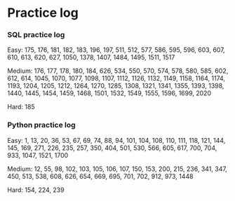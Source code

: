 # Practice log

### SQL practice log

Easy: 175, 176, 181, 182, 183, 196, 197, 511, 512, 577, 586, 595, 596, 603, 607, 610, 613, 620, 627, 1050, 1378, 1407, 1484, 1495, 1511, 1517

Medium: 176, 177, 178, 180, 184, 626, 534, 550, 570, 574, 578, 580, 585, 602, 612, 614, 1045, 1070, 1077, 1098, 1107, 1112, 1126, 1132, 1149, 1158, 1164, 1174, 1193, 1204, 1205, 1212, 1264, 1270, 1285, 1308, 1321, 1341, 1355, 1393, 1398, 1440, 1445, 1454, 1459, 1468, 1501, 1532, 1549, 1555, 1596, 1699, 2020

Hard: 185


### Python practice log

Easy: 1, 13, 20, 36, 53, 67, 69, 74, 88, 94, 101, 104, 108, 110, 111, 118, 121, 144, 145, 169, 271, 226, 235, 257, 350, 404, 501, 530, 566, 605, 617, 700, 704, 933, 1047, 1521, 1700

Medium: 12, 55, 98, 102, 103, 105, 106, 107, 150, 153, 200, 215, 236, 341, 347, 450, 513, 538, 608, 626, 654, 669, 695, 701, 702, 912, 973, 1448

Hard: 154, 224, 239




